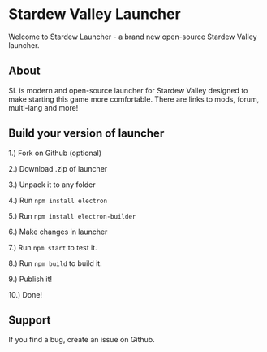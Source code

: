 # Stardew Valley Launcher

Welcome to Stardew Launcher - a brand new open-source Stardew Valley launcher.

## About
SL is modern and open-source launcher for Stardew Valley designed to make starting this game more comfortable. There are links to mods, forum, multi-lang and more!

## Build your version of launcher

1.) Fork on Github (optional)

2.) Download .zip of launcher

3.) Unpack it to any folder

4.) Run `npm install electron`

5.) Run `npm install electron-builder`

6.) Make changes in launcher

7.) Run `npm start` to test it.

8.) Run `npm build` to build it.

9.) Publish it!

10.) Done!

## Support

If you find a bug, create an issue on Github.
